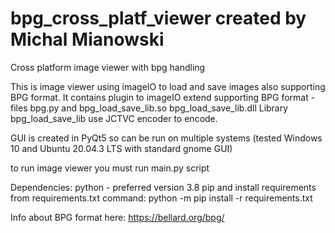 # bpg_cross_platf_viewer created by Michal Mianowski
Cross platform image viewer with bpg handling

This is image viewer using imageIO to load and save images also supporting BPG format.
It contains plugin to imageIO extend supporting BPG format - files bpg.py and bpg_load_save_lib.so bpg_load_save_lib.dll
Library bpg_load_save_lib use JCTVC encoder to encode.

GUI is created in PyQt5 so can be run on multiple systems (tested Windows 10 and Ubuntu 20.04.3 LTS with standard gnome GUI)

to run image viewer you must run main.py script

Dependencies:
python - preferred version 3.8
pip and install requirements from requirements.txt
command: python -m pip install -r requirements.txt

Info about BPG format here:
https://bellard.org/bpg/
